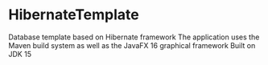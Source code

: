 # HibernateTemplate
Database template based on Hibernate framework
The application uses the Maven build system as well as the JavaFX 16 graphical framework
Built on JDK 15
